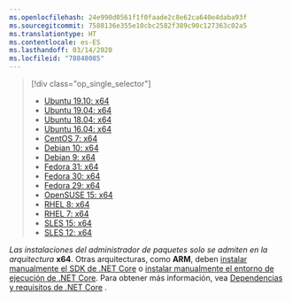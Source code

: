```yaml
---
ms.openlocfilehash: 24e990d0561f1f0faade2c8e62ca640e4daba93f
ms.sourcegitcommit: 7588136e355e10cbc2582f389c90c127363c02a5
ms.translationtype: HT
ms.contentlocale: es-ES
ms.lasthandoff: 03/14/2020
ms.locfileid: "78848085"
---
```


> [!div class="op_single_selector"]
>
> - [Ubuntu 19.10: x64](../linux-package-manager-ubuntu-1910.md)
> - [Ubuntu 19.04: x64](../linux-package-manager-ubuntu-1904.md)
> - [Ubuntu 18.04: x64](../linux-package-manager-ubuntu-1804.md)
> - [Ubuntu 16.04: x64](../linux-package-manager-ubuntu-1604.md)
> - [CentOS 7: x64](../linux-package-manager-centos7.md)
> - [Debian 10: x64](../linux-package-manager-debian10.md)
> - [Debian 9: x64](../linux-package-manager-debian9.md)
> - [Fedora 31: x64](../linux-package-manager-fedora31.md)
> - [Fedora 30: x64](../linux-package-manager-fedora30.md)
> - [Fedora 29: x64](../linux-package-manager-fedora29.md)
> - [OpenSUSE 15: x64](../linux-package-manager-opensuse15.md)
> - [RHEL 8: x64](../linux-package-manager-rhel8.md)
> - [RHEL 7: x64](../linux-package-manager-rhel7.md)
> - [SLES 15: x64](../linux-package-manager-sles15.md)
> - [SLES 12: x64](../linux-package-manager-sles12.md)

_Las instalaciones del administrador de paquetes solo se admiten en la arquitectura_ **x64**. Otras arquitecturas, como **ARM**, deben [instalar manualmente el SDK de .NET Core](../sdk.md?pivots=os-linux#download-and-manually-install) o [instalar manualmente el entorno de ejecución de .NET Core](../runtime.md?pivots=os-linux#download-and-manually-install). Para obtener más información, vea [Dependencias y requisitos de .NET Core](../dependencies.md) .
